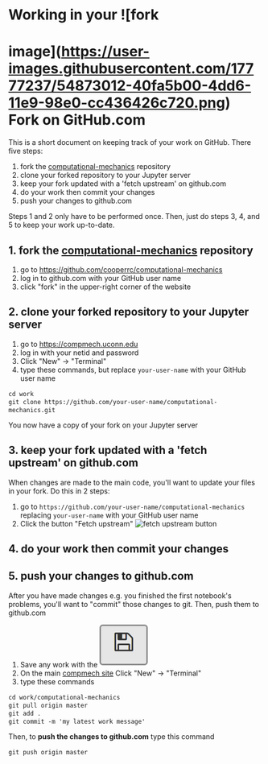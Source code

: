 # Working in your ![fork
# image](https://user-images.githubusercontent.com/17777237/54873012-40fa5b00-4dd6-11e9-98e0-cc436426c720.png) Fork on GitHub.com

This is a short document on keeping track of your work on GitHub. There
five steps:
1. fork the
[computational-mechanics](https://github.com/cooperrc/computational-mechanics)
repository
2. clone your forked repository to your Jupyter server
3. keep your fork updated with a 'fetch upstream' on github.com
4. do your work then commit your changes
5. push your changes to github.com

Steps 1 and 2 only have to be performed once. Then, just do steps 3, 4,
and 5 to keep your work up-to-date.

## 1. fork the [computational-mechanics](https://github.com/cooperrc/computational-mechanics) repository
1. go to https://github.com/cooperrc/computational-mechanics
2. log in to github.com with your GitHub user name
2. click "fork" in the upper-right corner of the website

## 2. clone your forked repository to your Jupyter server
1. go to https://compmech.uconn.edu 
2. log in with your netid and password
3. Click "New" -> "Terminal"
4. type these commands, but replace `your-user-name` with your GitHub user name
```
cd work
git clone https://github.com/your-user-name/computational-mechanics.git
```
You now have a copy of your fork on your Jupyter server

## 3. keep your fork updated with a 'fetch upstream' on github.com
When changes are made to the main code, you'll want to update your files
in your fork. Do this in 2 steps:
1. go to `https://github.com/your-user-name/computational-mechanics`
replacing `your-user-name` with your GitHub user name
2. Click the button "Fetch upstream" ![fetch upstream
button](./images/fetch-upstream.png)

## 4. do your work then commit your changes
## 5. push your changes to github.com
After you have made changes e.g. you finished the first notebook's
problems, you'll want to "commit" those changes to git. Then, push them
to github.com

1. Save any work with the ![save button](./images/save-icon.png)
3. On the main [compmech site](https://compmech.uconn.edu) Click "New" -> "Terminal"
3. type these commands
```
cd work/computational-mechanics
git pull origin master
git add .
git commit -m 'my latest work message'
```
Then, to __push the changes to github.com__ type this command
```
git push origin master
```
